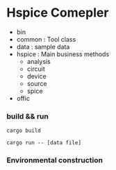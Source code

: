 # Hspice Comepler

+ bin 
+ common : Tool class
+ data : sample data
+ hspice : Main business methods
    -  analysis
    - circuit
    - device
    - source
    - spice
+ offic

### build && run

```
cargo build
```

```
cargo run -- [data file]
```

### Environmental construction
